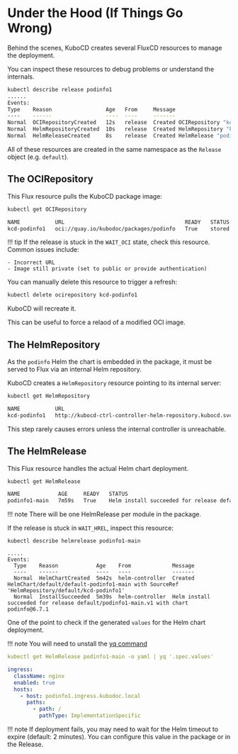 # Under the Hood (If Things Go Wrong)

Behind the scenes, KuboCD creates several FluxCD resources to manage the deployment.

You can inspect these resources to debug problems or understand the internals.

```bash
kubectl describe release podinfo1
......
Events:
Type    Reason                 Age   From     Message
----    ------                 ----  ----     -------
Normal  OCIRepositoryCreated   12s   release  Created OCIRepository "kcd-podinfo1"
Normal  HelmRepositoryCreated  10s   release  Created HelmRepository "kcd-podinfo1"
Normal  HelmReleaseCreated     8s    release  Created HelmRelease "podinfo1-main"
```

All of these resources are created in the same namespace as the `Release` object (e.g. `default`).

## The OCIRepository

This Flux resource pulls the KuboCD package image:

```bash
kubectl get OCIRepository

NAME           URL                                      READY   STATUS                                                                                                           AGE
kcd-podinfo1   oci://quay.io/kubodoc/packages/podinfo   True    stored artifact for digest '6.7.1-p01@sha256:985e4e2f89a4b17bd5cc2936a0b305df914ae479e0b8c96e61cb22725b61cd24'   9m1s
```

!!! tip
    If the release is stuck in the `WAIT_OCI` state, check this resource. Common issues include:
    
    - Incorrect URL
    - Image still private (set to public or provide authentication)

You can manually delete this resource to trigger a refresh:

```bash
kubectl delete ocirepository kcd-podinfo1
```

KuboCD will recreate it.

This can be useful to force a relaod of a modified OCI image.

## The HelmRepository

As the `podinfo` Helm the chart is embedded in the package, it must be served to Flux via an internal Helm repository.

KuboCD creates a `HelmRepository` resource pointing to its internal server:

```bash
kubectl get HelmRepository

NAME           URL                                                                            AGE    READY   STATUS
kcd-podinfo1   http://kubocd-ctrl-controller-helm-repository.kubocd.svc/hr/default/podinfo1   105m   True    stored artifact: revision 'sha256:d8db03cf45ecd75064c2a2582812dc4df5cd624d0e295b24ff79569bf46a070b'
```

This step rarely causes errors unless the internal controller is unreachable.

## The HelmRelease

This Flux resource handles the actual Helm chart deployment.

```bash
kubectl get HelmRelease

NAME            AGE     READY   STATUS
podinfo1-main   7m59s   True    Helm install succeeded for release default/podinfo1-main.v1 with chart podinfo@6.7.1
```

!!! note
    There will be one HelmRelease per module in the package.

If the release is stuck in `WAIT_HREL`, inspect this resource:

```{.bash}
kubectl describe helmrelease podinfo1-main

.....
Events:
  Type    Reason            Age    From             Message
  ----    ------            ----   ----             -------
  Normal  HelmChartCreated  5m42s  helm-controller  Created HelmChart/default/default-podinfo1-main with SourceRef 'HelmRepository/default/kcd-podinfo1'
  Normal  InstallSucceeded  5m39s  helm-controller  Helm install succeeded for release default/podinfo1-main.v1 with chart podinfo@6.7.1
```

One of the point to check if the generated `values` for the Helm chart deployment.

!!! note
    You will need to unstall the [yq command](https://github.com/mikefarah/yq)

``` yaml
kubectl get HelmRelease podinfo1-main -o yaml | yq '.spec.values'

ingress:
  className: nginx
  enabled: true
  hosts:
    - host: podinfo1.ingress.kubodoc.local
      paths:
        - path: /
          pathType: ImplementationSpecific
```

!!! note
    If deployment fails, you may need to wait for the Helm timeout to expire (default: 2 minutes). You can configure this value in the package or in the Release.


